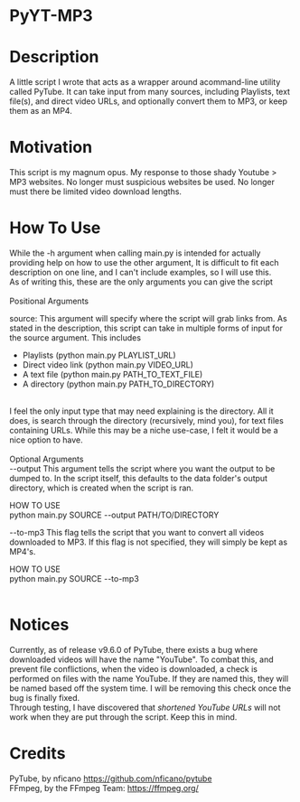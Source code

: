 # PyYT-MP3

# Description
A little script I wrote that acts as a wrapper around acommand-line
utility called PyTube. It can take input from many sources, including
Playlists, text file(s), and direct video URLs, and optionally convert
them to MP3, or keep them as an MP4.

# Motivation
This script is my magnum opus. My response to those shady Youtube > MP3 websites. No longer must suspicious websites be used. No longer must there be limited video download lengths.

# How To Use
While the -h argument when calling main.py is intended for actually providing help on how to use the
other argument, It is difficult to fit each description on one line, and I can't include examples, so
I will use this.
<br/>
As of writing this, these are the only arguments you can give the script
<br/>
<br/>Positional Arguments<br/>

source: This argument will specify where the script will grab links from.
As stated in the description, this script can take in multiple forms of
input for the source argument. This includes<br/>

- Playlists (python main.py PLAYLIST_URL)<br/>
- Direct video link (python main.py VIDEO_URL)<br/>
- A text file (python main.py PATH_TO_TEXT_FILE)<br/>
- A directory (python main.py PATH_TO_DIRECTORY)<br/>

<br/>
I feel the only input type that may need explaining is the directory. All
it does, is search through the directory (recursively, mind you), for text
files containing URLs. While this may be a niche use-case, I felt it would
be a nice option to have.<br/>

<br/>
Optional Arguments<br/>
--output This argument tells the script where you want the output to be
dumped to. In the script itself, this defaults to the data folder's output
directory, which is created when the script is ran.

HOW TO USE<br/>
python main.py SOURCE --output PATH/TO/DIRECTORY<br/>

--to-mp3 This flag tells the script that you want to convert all videos
downloaded to MP3. If this flag is not specified, they will simply be kept
as MP4's.

HOW TO USE<br/>
python main.py SOURCE --to-mp3<br/>
<br/>

# Notices
Currently, as of release v9.6.0 of PyTube, there exists a bug where downloaded videos
will have the name "YouTube". To combat this, and prevent file conflictions, when the
video is downloaded, a check is performed on files with the name YouTube. If they are
named this, they will be named based off the system time. I will be removing this check
once the bug is finally fixed.
<br/>
Through testing, I have discovered that *shortened YouTube URLs* will not work when they
are put through the script. Keep this in mind.
<br/>
# Credits
PyTube, by nficano https://github.com/nficano/pytube<br/>
FFmpeg, by the FFmpeg Team: https://ffmpeg.org/<br/>